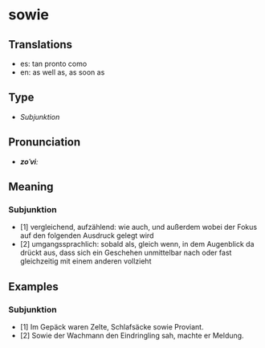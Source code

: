 # sowie
## Translations
- es: tan pronto como
- en: as well as, as soon as
## Type
- _Subjunktion_
## Pronunciation
- **_zoˈviː_**
## Meaning
### Subjunktion
- [1] vergleichend, aufzählend: wie auch, und außerdem wobei der Fokus auf den folgenden Ausdruck gelegt wird
- [2] umgangssprachlich: sobald als, gleich wenn, in dem Augenblick da  drückt aus, dass sich ein Geschehen unmittelbar nach oder fast gleichzeitig mit einem anderen vollzieht
## Examples
### Subjunktion
- [1] Im Gepäck waren Zelte, Schlafsäcke sowie Proviant.
- [2] Sowie der Wachmann den Eindringling sah, machte er Meldung.
